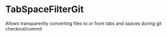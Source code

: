 # TabSpaceFilterGit
Allows transparently converting files to or from tabs and spaces during git checkout/commit
